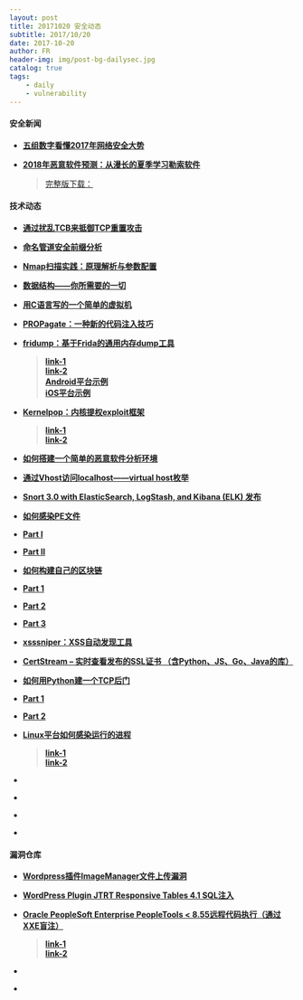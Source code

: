 ```yaml
---
layout: post
title: 20171020 安全动态
subtitle: 2017/10/20
date: 2017-10-20
author: FR
header-img: img/post-bg-dailysec.jpg
catalog: true
tags:
    - daily
    - vulnerability
---
```

#### 安全新闻
- **[五组数字看懂2017年网络安全大势](https://www.csoonline.com/article/3153707/security/top-5-cybersecurity-facts-figures-and-statistics-for-2017.html)**

- **[2018年恶意软件预测：从漫长的夏季学习勒索软件](https://nakedsecurity.sophos.com/2017/11/03/2018-malware-forecast-learning-from-the-long-summer-of-ransomware/)**  
    > [完整版下载：](https://www.sophos.com/en-us/en-us/medialibrary/PDFs/technical-papers/malware-forecast-2018.pdf?la=en)

#### 技术动态
- **[通过扰乱TCB来抵御TCP重置攻击](https://github.com/seclab-ucr/INTANG)**

- **[命名管道安全前缀分析](https://tyranidslair.blogspot.co.uk/2017/11/named-pipe-secure-prefixes.html)**

- **[Nmap扫描实践：原理解析与参数配置](http://www.kalitut.com/2017/11/nmap-scan-systems-for-open-ports.html)**

- **[数据结构——你所需要的一切](https://medium.freecodecamp.org/all-you-need-to-know-about-tree-data-structures-bceacb85490c)**

- **[用C语言写的一个简单的虚拟机](https://github.com/rmccullagh/como-lang-ng/blob/master/vm/simple.c)**

- **[PROPagate：一种新的代码注入技巧](http://www.hexacorn.com/blog/2017/11/03/propagate-a-new-code-injection-trick-64-bit-and-32-bit/)**

- **[fridump：基于Frida的通用内存dump工具](http://www.example.com/)**
    > **[ link-1 ](http://pentestcorner.com/introduction-to-fridump/)**  
    > **[ link-2 ](https://github.com/Nightbringer21/fridump)**  
    > **[Android平台示例](http://pentestcorner.com/fridump-android-examples/)**  
    > **[iOS平台示例](http://pentestcorner.com/fridump-ios-examples/)**

- **[Kernelpop：内核提权exploit框架](http://www.example.com/)**
    > **[ link-1 ](http://www.kitploit.com/2017/11/kernelpop-kernel-privilege-escalation.html )**  
    > **[ link-2 ](https://github.com/spencerdodd/kernelpop)**

- **[如何搭建一个简单的恶意软件分析环境](https://www.malwaretech.com/2017/11/creating-a-simple-free-malware-analysis-environment.html)**

- **[通过Vhost访问localhost——virtual host枚举](https://blog.securitybreached.org/2017/11/04/access-localhost-via-virtual-host-virtual-host-enumeration/)**

- **[Snort 3.0 with ElasticSearch, LogStash, and Kibana (ELK) 发布](http://blog.snort.org/2017/11/snort-30-with-elasticsearch-logstash.html)**

- **[如何感染PE文件](http://www.example.com/)**
- **[ Part I ](https://0x00sec.org/t/pe-file-infection/401 )**  
- **[ Part II ](https://0x00sec.org/t/pe-file-infection-part-ii/4135 )**

- **[如何构建自己的区块链](http://www.example.com/)**
- **[ Part 1 ](https://bigishdata.com/2017/10/17/write-your-own-blockchain-part-1-creating-storing-syncing-displaying-mining-and-proving-work/)**  
- **[ Part 2 ](https://bigishdata.com/2017/10/27/build-your-own-blockchain-part-2-syncing-chains-from-different-nodes/)**  
- **[ Part 3 ](https://bigishdata.com/2017/11/02/build-your-own-blockchain-part-3-writing-nodes-that-mine/)**

- **[xsssniper：XSS自动发现工具](https://securityonline.info/xsssniper-automatic-xss-discovery-tool/)**

- **[CertStream – 实时查看发布的SSL证书 （含Python、JS、Go、Java的库）](https://certstream.calidog.io/)**

- **[如何用Python建一个TCP后门](http://www.example.com/)**
- **[ Part 1 ](https://0x00sec.org/t/how-to-make-a-reverse-tcp-backdoor-in-python-part-1/1038)**  
- **[ Part 2 ](https://0x00sec.org/t/how-to-make-a-reverse-tcp-backdoor-in-python-part-2/1040)**

- **[Linux平台如何感染运行的进程](http://www.example.com/)**
    > **[ link-1 ](https://0x00sec.org/t/linux-infecting-running-processes/1097 )**  
    > **[ link-2 ](https://github.com/0x00pf/0x00sec_code/tree/master/mem_inject )**

- **[]()**

- **[]()**

- **[]()**

- **[]()**

#### 漏洞仓库
- **[Wordpress插件ImageManager文件上传漏洞](https://cxsecurity.com/issue/WLB-2017110031)**

- **[WordPress Plugin JTRT Responsive Tables 4.1 SQL注入](https://www.exploit-db.com/exploits/43110/)**

- **[Oracle PeopleSoft Enterprise PeopleTools < 8.55远程代码执行（通过XXE盲注）](http://www.example.com/)**
    > **[ link-1 ](https://www.exploit-db.com/exploits/43114/ )**  
    > **[ link-2 ](https://www.ambionics.io/blog/oracle-peoplesoft-xxe-to-rce)**

- **[]()**

- **[]()**
